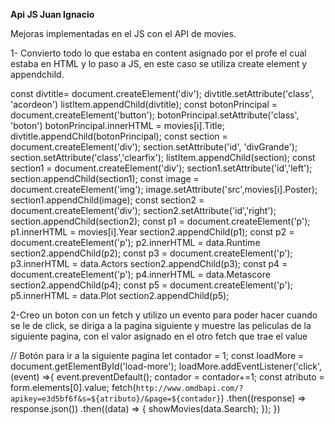 **Api JS Juan Ignacio**

Mejoras implementadas en el JS con el API de movies.

1- Convierto todo lo que estaba en content asignado por el profe el cual estaba en HTML y lo paso a JS, en este caso se utiliza create element y appendchild.

const divtitle= document.createElement('div');
      divtitle.setAttribute('class', 'acordeon')
      listItem.appendChild(divtitle);
      const botonPrincipal = document.createElement('button');
      botonPrincipal.setAttribute('class', 'boton')
      botonPrincipal.innerHTML = movies[i].Title;
      divtitle.appendChild(botonPrincipal);
      const section = document.createElement('div');
      section.setAttribute('id', 'divGrande');
      section.setAttribute('class','clearfix');
      listItem.appendChild(section);
      const section1 = document.createElement('div');
      section1.setAttribute('id','left');
      section.appendChild(section1);
      const image = document.createElement('img');
      image.setAttribute('src',movies[i].Poster);
      section1.appendChild(image);
      const section2 = document.createElement('div');
      section2.setAttribute('id','right');
      section.appendChild(section2);
      const p1 = document.createElement('p');
      p1.innerHTML = movies[i].Year
      section2.appendChild(p1);
      const p2 = document.createElement('p');
      p2.innerHTML = data.Runtime
      section2.appendChild(p2);
      const p3 = document.createElement('p');
      p3.innerHTML = data.Actors
      section2.appendChild(p3);
      const p4 = document.createElement('p');
      p4.innerHTML = data.Metascore
      section2.appendChild(p4);
      const p5 = document.createElement('p');
      p5.innerHTML = data.Plot
      section2.appendChild(p5);


2-Creo un boton con un fetch y utilizo un evento para poder hacer cuando se le de click, se diriga a la pagina siguiente y muestre las peliculas de la siguiente pagina, con el valor asignado en el otro fetch que trae el value

// Botón para ir a la siguiente pagina
let contador = 1;
const loadMore = document.getElementById('load-more');
  loadMore.addEventListener('click', (event) =>{
  event.preventDefault();
  contador = contador+=1;
  const atributo = form.elements[0].value;
  fetch(`http://www.omdbapi.com/?apikey=e3d5bf6f&s=${atributo}/&page=${contador}`)
  .then((response) => response.json())
  .then((data) => {
    showMovies(data.Search);
  });
})
